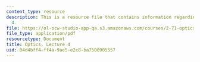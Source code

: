 ```yaml
---
content_type: resource
description: This is a resource file that contains information regarding optics lecture
  4.
file: https://ol-ocw-studio-app-qa.s3.amazonaws.com/courses/2-71-optics-spring-2014/04d4bff4ff4a9ae5e2c8ba7500905557_MIT2_71S14_lec4_notes.pdf
file_type: application/pdf
resourcetype: Document
title: Optics, Lecture 4
uid: 04d4bff4-ff4a-9ae5-e2c8-ba7500905557
---
```

